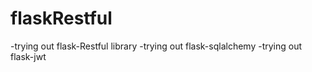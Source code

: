 # flaskRestful
-trying out flask-Restful library
-trying out flask-sqlalchemy
-trying out flask-jwt
